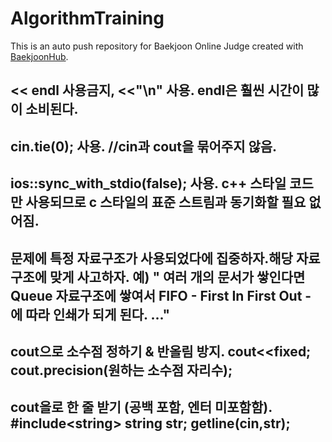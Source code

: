 # AlgorithmTraining
This is an auto push repository for Baekjoon Online Judge created with [BaekjoonHub](https://github.com/BaekjoonHub/BaekjoonHub).

## << endl 사용금지, <<"\n" 사용. endl은 훨씬 시간이 많이 소비된다.

## cin.tie(0); 사용. //cin과 cout을 묶어주지 않음.

## ios::sync_with_stdio(false); 사용. c++ 스타일 코드만 사용되므로 c 스타일의 표준 스트림과 동기화할 필요 없어짐.

## 문제에 특정 자료구조가 사용되었다에 집중하자.해당 자료구조에 맞게 사고하자. 예) " 여러 개의 문서가 쌓인다면 Queue 자료구조에 쌓여서 FIFO - First In First Out - 에 따라 인쇄가 되게 된다. ..."

## cout으로 소수점 정하기 & 반올림 방지. cout<<fixed; cout.precision(원하는 소수점 자리수);

## cout을로 한 줄 받기 (공백 포함, 엔터 미포함함). #include\<string\> string str; getline(cin,str);
